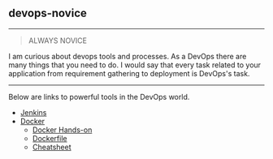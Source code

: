 
## devops-novice

---

> ALWAYS NOVICE  

I am curious about devops tools and processes. As a DevOps there are many things that you need to do. I would say that every task related to your application from requirement gathering to deployment is DevOps's task.

---

 Below are links to powerful tools in the DevOps world.

* [Jenkins](jenkins/jenkins.md)
* [Docker](docker/docker.md)
  - [Docker Hands-on](docker/docker-hands-on.md)
  - [Dockerfile](docker/dockerfile.md)
  - [Cheatsheet](docker/docker-cheat-sheet.md)
